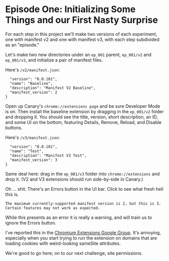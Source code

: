 # Episode One: Initializing Some Things and our First Nasty Surprise

For each step in this project we'll make two versions of each experiment, one with manifest v2 and one with manifest v3, with each step subdivided as an "episode."

Let's make two new directories under an `ep_001` parent, `ep_001/v2` and `ep_001/v3`, and initialize a pair of manifest files.

Here's `/v2/manifest.json`:

````{
  "version": "0.0.101",
  "name": "Baseline",
  "description": "Manifest V2 Baseline",
  "manifest_version": 2
}
````

Open up Canary's `chrome://extensions page` and be sure Developer Mode is on.  Then install the baseline extension by dragging in the `ep_001/v2` folder and dropping it.  You should see the title, version, short description, an ID, and some UI on the bottom, featuring Details, Remove, Reload, and Disable buttons.  

Here's `/v3/manifest.json`:

````{
  "version": "0.0.101",
  "name": "Test",
  "description": "Manifest V3 Test",
  "manifest_version": 3
}
````

Same deal here: drag in the `ep_001/v3` folder into `chrome://extensions` and drop it.  (V2 and V3 extensions should run side-by-side in Canary.)

Oh ... shit.  There's an Errors button in the UI bar.  Click to see what fresh hell this is.

````The maximum currently-supported manifest version is 2, but this is 3. Certain features may not work as expected.````

While this presents as an error it is really a warning, and will train us to ignore the Errors button.

I've reported this in the [Chromium Extensions Google Group](https://groups.google.com/a/chromium.org/forum/#!forum/chromium-extensions).  It's annoying, especially when you start trying to run the extension on domains that are loading cookies with weird-looking sameSite attributes.

We're good to go here; on to our next challenge, site permissions.

